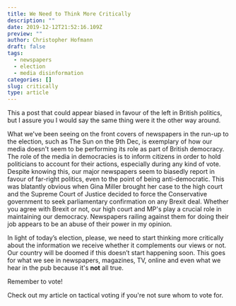 ```yaml
---
title: We Need to Think More Critically
description: ""
date: 2019-12-12T21:52:16.109Z
preview: ""
author: Christopher Hofmann
draft: false
tags:
  - newspapers
  - election
  - media disinformation
categories: []
slug: critically
type: article
---
```


This a post that could appear biased in favour of the left in British politics, but I assure you I would say the same thing were it the other way around.

What we've been seeing on the front covers of newspapers in the run-up to the election, such as The Sun on the 9th Dec, is exemplary of how our media doesn't seem to be performing its role as part of British democracy. The role of the media in democracies is to inform citizens in order to hold politicians to account for their actions, especially during any kind of vote. Despite knowing this, our major newspapers seem to biasedly report in favour of far-right politics, even to the point of being anti-democratic. This was blatantly obvious when Gina Miller brought her case to the high court and the Supreme Court of Justice decided to force the Conservative government to seek parliamentary confirmation on any Brexit deal. Whether you agree with Brexit or not, our high court and MP's play a crucial role in maintaining our democracy. Newspapers railing against them for doing their job appears to be an abuse of their power in my opinion.

In light of today’s election, please, we need to start thinking more critically about the information we receive whether it complements our views or not. Our country will be doomed if this doesn’t start happening soon. This goes for what we see in newspapers, magazines, TV, online and even what we hear in the pub because it's **not** all true.

Remember to vote!

Check out my article on tactical voting if you're not sure whom to vote for.
